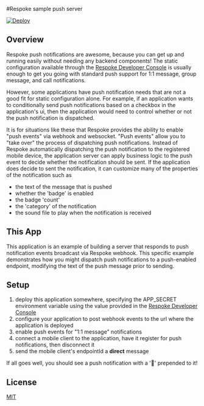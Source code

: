 #Respoke sample push server

[![Deploy](https://www.herokucdn.com/deploy/button.png)](https://heroku.com/deploy?template=https://github.com/respoke/sample-push-server)

## Overview
Respoke push notifications are awesome, because you can get up and running easily without needing any backend components!
The static configuration available through the [Respoke Developer Console][] is usually enough to get you going with
standard push support for 1:1 message, group message, and call notifications.

However, some applications have push notification needs that are not a good fit for static configuration alone. For
example, if an application wants to conditionally send push notifications based on a checkbox in the application's ui,
then the application would need to control whether or not the push notification is dispatched.

It is for situations like these that Respoke provides the ability to enable "push events" via webhook and websocket.
"Push events" allow you to  "take over" the process of dispatching push notifications. Instead of Respoke automatically
dispatching the push notification to the registered mobile device, the application server can apply business logic to
the push event to decide whether the notification should be sent. If the application does decide to sent the
notification, it can customize many of the properties of the notification such as

 - the text of the message that is pushed
 - whether the 'badge' is enabled
 - the badge 'count'
 - the 'category' of the notification
 - the sound file to play when the notification is received

## This App
This application is an example of building a server that responds to push notification events broadcast via Respoke
webhook. This specific example demonstrates how you might dispatch push notifications to a push-enabled endpoint,
modifying the text of the push message prior to sending.

## Setup
 1. deploy this application somewhere, specifying the APP_SECRET environment variable using the value provided
 in the [Respoke Developer Console][]
 2. configure your application to post webhook events to the url where the application is deployed
 3. enable push events for "1:1 message" notifications
 4. connect a mobile client to the application, have it register for push notifications, then disconnect it
 5. send the mobile client's endpointId a **direct** message

If all goes well, you should see a push notification with a '🎯' prepended to it!

## License
[MIT](LICENSE)

[Respoke Developer Console]: https://portal.respoke.io

